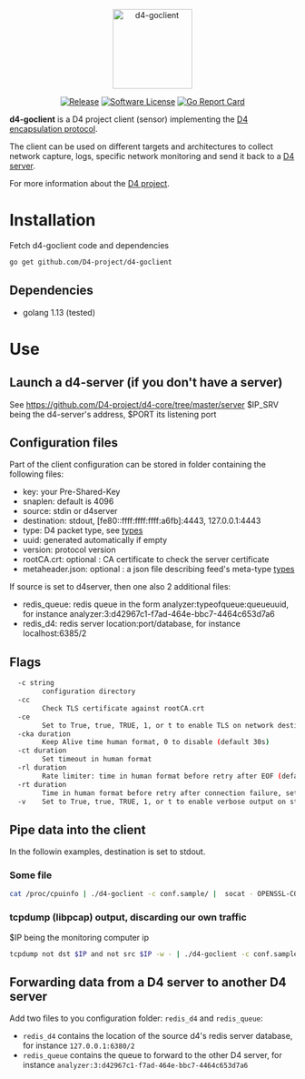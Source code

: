 <p align="center">
  <img alt="d4-goclient" src="https://raw.githubusercontent.com/D4-project/d4-goclient/master/media/gopherd4.png" height="140" />
  <p align="center">
    <a href="https://github.com/D4-project/d4-goclient/releases/latest"><img alt="Release" src="https://img.shields.io/github/release/D4-project/d4-goclient/all.svg"></a>
    <a href="https://github.com/D4-project/d4-goclient/blob/master/LICENSE"><img alt="Software License" src="https://img.shields.io/badge/License-MIT-yellow.svg"></a>
    <a href="https://goreportcard.com/report/github.com/D4-Project/d4-goclient"><img alt="Go Report Card" src="https://goreportcard.com/badge/github.com/D4-Project/d4-goclient"></a>
  </p>
</p>

**d4-goclient** is a D4 project client (sensor) implementing the [D4 encapsulation protocol](https://github.com/D4-project/architecture/tree/master/format).

The client can be used on different targets and architectures to collect network capture, logs, specific network monitoring and send it
back to a [D4 server](https://github.com/D4-project/d4-core).

For more information about the [D4 project](https://www.d4-project.org/).

# Installation

Fetch d4-goclient code and dependencies

```bash
go get github.com/D4-project/d4-goclient
```

## Dependencies

 - golang 1.13 (tested)

# Use

## Launch a d4-server (if you don't have a server)

See https://github.com/D4-project/d4-core/tree/master/server
$IP_SRV being the d4-server's address, $PORT its listening port

## Configuration files
Part of the client configuration can be stored in folder containing the following files:

 - key: your Pre-Shared-Key
 - snaplen: default is 4096
 - source: stdin or d4server
 - destination: stdout, [fe80::ffff:ffff:ffff:a6fb]:4443, 127.0.0.1:4443
 - type: D4 packet type, see [types](https://github.com/D4-project/architecture/tree/master/format)
 - uuid: generated automatically if empty
 - version: protocol version
 - rootCA.crt: optional : CA certificate to check the server certificate
 - metaheader.json: optional : a json file describing feed's meta-type [types](https://github.com/D4-project/architecture/tree/master/format)
 
If source is set to d4server, then one also 2 additional files:
 - redis_queue: redis queue in the form analyzer:typeofqueue:queueuuid, for instance analyzer:3:d42967c1-f7ad-464e-bbc7-4464c653d7a6
 - redis_d4: redis server location:port/database, for instance localhost:6385/2

## Flags

```bash
  -c string
    	configuration directory
  -cc
    	Check TLS certificate against rootCA.crt
  -ce
    	Set to True, true, TRUE, 1, or t to enable TLS on network destination (default true)
  -cka duration
    	Keep Alive time human format, 0 to disable (default 30s)
  -ct duration
    	Set timeout in human format
  -rl duration
        Rate limiter: time in human format before retry after EOF (default 200ms)
  -rt duration
    	Time in human format before retry after connection failure, set to 0 to exit on failure (default 30s)
  -v	Set to True, true, TRUE, 1, or t to enable verbose output on stdout
```

## Pipe data into the client
In the followin examples, destination is set to stdout.

### Some file
```bash
cat /proc/cpuinfo | ./d4-goclient -c conf.sample/ |  socat - OPENSSL-CONNECT:$IP_SRV:$PORT,verify=0
```

### tcpdump (libpcap) output, discarding our own traffic
$IP being the monitoring computer ip
```bash
tcpdump not dst $IP and not src $IP -w - | ./d4-goclient -c conf.sample/ |  socat - OPENSSL-CONNECT:$IP_SRV:$PORT,verify=0
```

## Forwarding data from a D4 server to another D4 server
Add two files to you configuration folder: `redis_d4` and `redis_queue`:
 - `redis_d4` contains the location of the source d4's redis server database, for instance `127.0.0.1:6380/2`
 - `redis_queue` contains the queue to forward to the other D4 server, for instance `analyzer:3:d42967c1-f7ad-464e-bbc7-4464c653d7a6`
